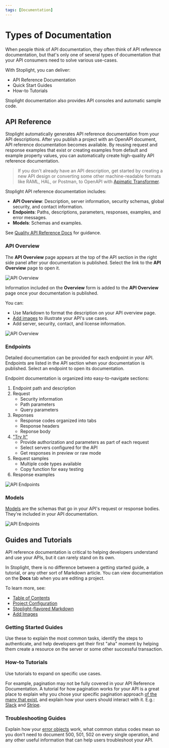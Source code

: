 ```yaml
---
tags: [Documentation]
---
```


# Types of Documentation

When people think of API documentation, they often think of API reference documentation, but that's only one of several types of documentation that your API consumers need to solve various use-cases. 

With Stoplight, you can deliver:

- API Reference Documentation
- Quick Start Guides
- How-to Tutorials

Stoplight documentation also provides API consoles and automatic sample code. 

## API Reference

Stoplight automatically generates API reference documentation from your API descriptions. After you publish a project with an OpenAPI document, API reference documentation becomes available. By reusing request and response examples that exist or creating examples from default and example property values, you can automatically create high-quality API reference documentation.

> If you don't already have an API description, get started by creating a new API design or converting some other machine-readable formats like RAML, HAL, or Postman, to OpenAPI with [Apimatic Transformer](https://www.apimatic.io/transformer/).

Stoplight API reference documentation includes:

- **API Overview**: Description, server information, security schemas, global security, and contact information. 
- **Endpoints**: Paths, descriptions, parameters, responses, examples, and error messages.
- **Models**: Schemas and examples. 

See [Quality API Reference Docs](https://meta.stoplight.io/docs/api-best-practices/ZG9jOjM2NTM5Nzc1-quality-api-reference-documentation) for guidance.

### API Overview

The **API Overview** page appears at the top of the API section in the right side panel after your documentation is published. Select the link to the **API Overview** page to open it. 

![API Overview](../assets/images/docs-api-overview.png)

Information included on the **Overview** form is added to the **API Overview** page once your documentation is published. 

You can:

- Use Markdown to format the description on your API overview page.
- [Add images](f.adding-images.md) to illustrate your API's use cases.
- Add server, security, contact, and license information.

![API Overview](../assets/images/docs-api-overview-form2.png)

### Endpoints

Detailed documentation can be provided for each endpoint in your API. Endpoints are listed in the API section when your documentation is published. Select an endpoint to open its documentation. 

Endpoint documentation is organized into easy-to-navigate sections:

1. Endpoint path and description
2. Request
   - Security information
   - Path parameters
   - Query parameters
3. Reponses
   - Response codes organized into tabs
   - Response headers
   - Reponse body
4. ["Try It"](https://meta.stoplight.io/docs/studio/ZG9jOjc0-try-it) 
   - Provide authorization and parameters as part of each request
   - Select servers configured for the API
   - Get responses in preview or raw mode
5. Request samples
   - Multiple code types available
   - Copy function for easy testing
6. Response examples

![API Endpoints](../assets/images/docs-api-endpoints.png)


### Models

[Models](https://meta.stoplight.io/docs/studio/ZG9jOjcy-working-with-models) are the schemas that go in your API's request or response bodies. They're included in your API documentation.

![API Endpoints](../assets/images/docs-api-model.png)

## Guides and Tutorials

API reference documentation is critical to helping developers understand and use your APIs, but it can rarely stand on its own. 

In Stoplight, there is no difference between a getting started guide, a tutorial, or any other sort of Markdown article. You can view documentation on the **Docs** tab when you are editing a project. 

To learn more, see:

- [Table of Contents](../4.-documentation/Sidebar/d.table-of-contents.md)
- [Project Configuration](../2.-workspaces/c.config.md)
- [Stoplight-flavored Markdown](https://meta.stoplight.io/docs/studio/ZG9jOjg0-stoplight-flavored-markdown-smd)
- [Add Images](f.adding-images.md)

### Getting Started Guides 
Use these to explain the most common tasks, identify the steps to authenticate, and help developers get their first "aha" moment by helping them create a resource on the server or some other successful transaction.

### How-to Tutorials 
Use tutorials to expand on specific use cases. 

For example, pagination may not be fully covered in your API Reference Documentation. A tutorial for how pagination works for your API is a great place to explain why you chose your specific pagination approach [of the many that exist](https://www.citusdata.com/blog/2016/03/30/five-ways-to-paginate/), and explain how your users should interact with it. E.g.: [Slack](https://api.slack.com/docs/pagination) and [Stripe](https://stripe.com/docs/api/pagination).

### Troubleshooting Guides
Explain how your [error objects](https://apisyouwonthate.com/blog/useful-api-errors-for-rest-graphql-and-grpc) work, what common status codes mean so you don't need to document 500, 501, 502 on every single operation, and any other useful information that can help users troubleshoot your API. 




